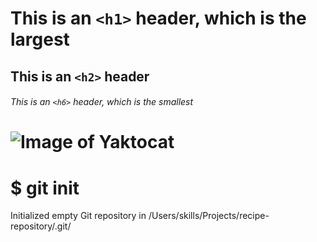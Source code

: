 # This is an `<h1>` header, which is the largest

## This is an `<h2>` header

###### This is an `<h6>` header, which is the smallest

# ![Image of Yaktocat](https://octodex.github.com/images/yaktocat.png)

# $ git init
Initialized empty Git repository in /Users/skills/Projects/recipe-repository/.git/
